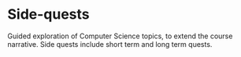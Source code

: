 # Side-quests
Guided exploration of Computer Science topics, to extend the course narrative. Side quests include short term and long term quests.